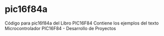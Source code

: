 # pic16f84a
Código para pic16f84a del Libro PIC16F84
Contiene los ejemplos del texto 
Microcontrolador PIC16F84 - Desarrollo de Proyectos
